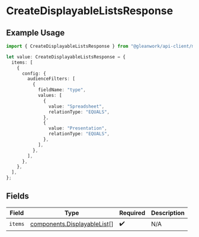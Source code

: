 # CreateDisplayableListsResponse

## Example Usage

```typescript
import { CreateDisplayableListsResponse } from "@gleanwork/api-client/models/components";

let value: CreateDisplayableListsResponse = {
  items: [
    {
      config: {
        audienceFilters: [
          {
            fieldName: "type",
            values: [
              {
                value: "Spreadsheet",
                relationType: "EQUALS",
              },
              {
                value: "Presentation",
                relationType: "EQUALS",
              },
            ],
          },
        ],
      },
    },
  ],
};
```

## Fields

| Field                                                                      | Type                                                                       | Required                                                                   | Description                                                                |
| -------------------------------------------------------------------------- | -------------------------------------------------------------------------- | -------------------------------------------------------------------------- | -------------------------------------------------------------------------- |
| `items`                                                                    | [components.DisplayableList](../../models/components/displayablelist.md)[] | :heavy_check_mark:                                                         | N/A                                                                        |
